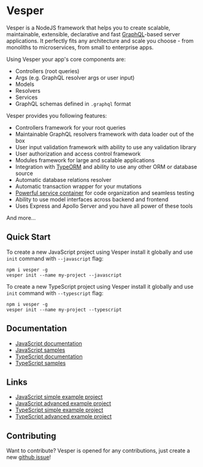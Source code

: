 # Vesper

Vesper is a NodeJS framework that helps you to create scalable, maintainable, extensible, declarative and fast
[GraphQL](https://graphql.org/)-based server applications.
It perfectly fits any architecture and scale you choose - from monoliths to microservices, from small to enterprise apps. 

Using Vesper your app's core components are:

* Controllers (root queries)
* Args (e.g. GraphQL resolver args or user input)
* Models
* Resolvers
* Services
* GraphQL schemas defined in `.graphql` format

Vesper provides you following features:

* Controllers framework for your root queries
* Maintainable GraphQL resolvers framework with data loader out of the box
* User input validation framework with ability to use any validation library
* User authorization and access control framework
* Modules framework for large and scalable applications
* Integration with [TypeORM](http://typeorm.io/) and ability to use any other ORM or database source
* Automatic database relations resolver
* Automatic transaction wrapper for your mutations
* [Powerful service container](https://github.com/typestack/typedi) for code organization and seamless testing
* Ability to use model interfaces across backend and frontend
* Uses Express and Apollo Server and you have all power of these tools

And more...

## Quick Start

To create a new JavaScript project using Vesper install it globally and use `init` command
with `--javascript` flag:

```
npm i vesper -g
vesper init --name my-project --javascript
```

To create a new TypeScript project using Vesper install it globally and use `init` command
with `--typescript` flag:

```
npm i vesper -g
vesper init --name my-project --typescript
```

## Documentation

* [JavaScript documentation](http://vesper.github.io/javascript/getting-started)
* [JavaScript samples](https://github.com/vesper-framework/vesper/tree/master/sample/javascript)
* [TypeScript documentation](http://vesper.github.io/typescript/getting-started)
* [TypeScript samples](https://github.com/vesper-framework/vesper/tree/master/sample/typescript)

## Links

* [JavaScript simple example project](https://github.com/vesper-framework/javascript-simple-example)
* [JavaScript advanced example project](https://github.com/vesper-framework/javascript-advanced-example)
* [TypeScript simple example project](https://github.com/vesper-framework/typescript-simple-example)
* [TypeScript advanced example project](https://github.com/vesper-framework/typescript-advanced-example)

## Contributing

Want to contribute? Vesper is opened for any contributions, just create a new [github issue](https://github.com/vesper-framework/vesper/issues/new)!
